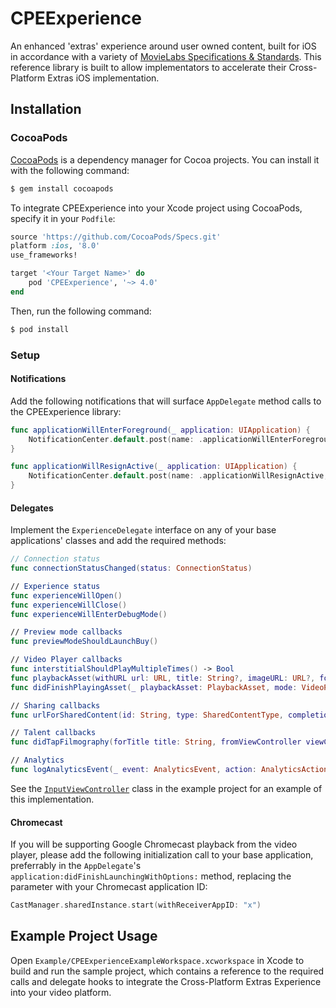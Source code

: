 # CPEExperience
An enhanced 'extras' experience around user owned content, built for iOS in accordance with a variety of [MovieLabs Specifications & Standards](http://movielabs.com/md/manifest/index.html). This reference library is built to allow implementators to accelerate their Cross-Platform Extras iOS implementation.

## Installation

### CocoaPods

[CocoaPods](http://cocoapods.org) is a dependency manager for Cocoa projects. You can install it with the following command:

```bash
$ gem install cocoapods
```

To integrate CPEExperience into your Xcode project using CocoaPods, specify it in your `Podfile`:

```ruby
source 'https://github.com/CocoaPods/Specs.git'
platform :ios, '8.0'
use_frameworks!

target '<Your Target Name>' do
    pod 'CPEExperience', '~> 4.0'
end
```

Then, run the following command:

```bash
$ pod install
```

### Setup
#### Notifications
Add the following notifications that will surface `AppDelegate` method calls to the CPEExperience library:
```swift
func applicationWillEnterForeground(_ application: UIApplication) {
    NotificationCenter.default.post(name: .applicationWillEnterForeground, object: nil)
}

func applicationWillResignActive(_ application: UIApplication) {
    NotificationCenter.default.post(name: .applicationWillResignActive, object: nil)
}
```

#### Delegates
Implement the `ExperienceDelegate` interface on any of your base applications' classes and add the required methods:
```swift
// Connection status
func connectionStatusChanged(status: ConnectionStatus)

// Experience status
func experienceWillOpen()
func experienceWillClose()
func experienceWillEnterDebugMode()

// Preview mode callbacks
func previewModeShouldLaunchBuy()

// Video Player callbacks
func interstitialShouldPlayMultipleTimes() -> Bool
func playbackAsset(withURL url: URL, title: String?, imageURL: URL?, forMode mode: VideoPlayerMode, completion: @escaping (PlaybackAsset) -> Void)
func didFinishPlayingAsset(_ playbackAsset: PlaybackAsset, mode: VideoPlayerMode)

// Sharing callbacks
func urlForSharedContent(id: String, type: SharedContentType, completion: @escaping (_ url: URL?) -> Void)

// Talent callbacks
func didTapFilmography(forTitle title: String, fromViewController viewController: UIViewController)

// Analytics
func logAnalyticsEvent(_ event: AnalyticsEvent, action: AnalyticsAction, itemId: String?, itemName: String?)
```
See the [`InputViewController`](https://github.com/warnerbros/cpe-manifest-ios-experience/blob/master/Example/CPEExperienceExample/InputViewController.swift) class in the example project for an example of this implementation.

#### Chromecast
If you will be supporting Google Chromecast playback from the video player, please add the following initialization call to your base application, preferrably in the `AppDelegate`'s `application:didFinishLaunchingWithOptions:` method, replacing the parameter with your Chromecast application ID:
```swift
CastManager.sharedInstance.start(withReceiverAppID: "x")
```

## Example Project Usage

Open `Example/CPEExperienceExampleWorkspace.xcworkspace` in Xcode to build and run the sample project, which contains a reference to the required calls and delegate hooks to integrate the Cross-Platform Extras Experience into your video platform.
